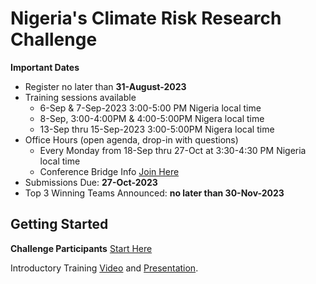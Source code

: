 # Nigeria's Climate Risk Research Challenge

**Important Dates**
- Register no later than **31-August-2023**
- Training sessions available 
  - 6-Sep & 7-Sep-2023 3:00-5:00 PM Nigeria local time
  - 8-Sep, 3:00-4:00PM & 4:00-5:00PM Nigera local time
  - 13-Sep thru 15-Sep-2023 3:00-5:00PM Nigera local time
- Office Hours (open agenda, drop-in with questions)
  - Every Monday from 18-Sep thru 27-Oct at 3:30-4:30 PM Nigeria local time
  - Conference Bridge Info [Join Here](https://teams.microsoft.com/l/meetup-join/19%3ameeting_YTMyNzMwMzItNzMzYS00Y2IzLWFiNGMtMWZmOGI3ZTlmZmEx%40thread.v2/0?context=%7b%22Tid%22%3a%2214178ab3-3669-440b-a5a8-9025d18e2853%22%2c%22Oid%22%3a%225859dd70-0471-4755-9199-2b91c974baed%22%7d)
- Submissions Due: **27-Oct-2023**
- Top 3 Winning Teams Announced:  **no later than 30-Nov-2023**

## Getting Started
**Challenge Participants** [Start Here](https://github.com/SustainableAfrica/ClimateRiskChallenge/blob/main/ParticipantResources.md#climate-risk-challenge-resources-for-participants)

Introductory Training [Video](https://drive.google.com/file/d/1McpsZ3Eu8bQ-FGtKbz-ZgEU4jf6bxarZ/view?usp=sharing) and [Presentation](https://drive.google.com/file/d/1-LpukPrfMm1OBunCroF47aywVogG2xC3/view?usp=sharing).
